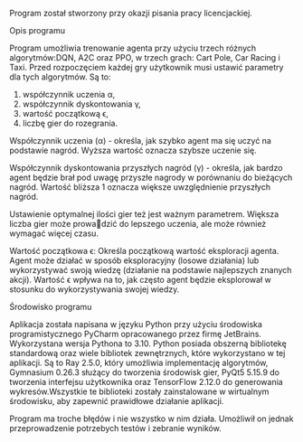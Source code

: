 Program został stworzony przy okazji pisania pracy licencjackiej.

Opis programu

Program umożliwia trenowanie agenta przy użyciu trzech różnych algorytmów:DQN, A2C oraz
PPO, w trzech grach: Cart Pole, Car Racing i Taxi. Przed rozpoczęciem każdej gry użytkownik musi
ustawić parametry dla tych algorytmów. Są to:

1. współczynnik uczenia α,
2. współczynnik dyskontowania γ,
3. wartość początkową ϵ,
4. liczbę gier do rozegrania.
   
Współczynnik uczenia (α) - określa, jak szybko agent ma się uczyć na podstawie nagród. Wyższa
wartość oznacza szybsze uczenie się.

Współczynnik dyskontowania przyszłych nagród (γ) - określa, jak bardzo agent będzie brał pod
uwagę przyszłe nagrody w porównaniu do bieżących nagród. Wartość bliższa 1 oznacza większe
uwzględnienie przyszłych nagród.

Ustawienie optymalnej ilości gier też jest ważnym parametrem. Większa liczba gier może prowadzić do lepszego uczenia, ale może również wymagać więcej czasu.

Wartość początkowa ϵ: Określa początkową wartość eksploracji agenta. Agent może działać w
sposób eksploracyjny (losowe działania) lub wykorzystywać swoją wiedzę (działanie na podstawie
najlepszych znanych akcji). Wartość ϵ wpływa na to, jak często agent będzie eksplorował w stosunku
do wykorzystywania swojej wiedzy.


Środowisko programu

Aplikacja została napisana w języku Python przy użyciu środowiska programistycznego PyCharm opracowanego przez firmę JetBrains. Wykorzystana wersja Pythona to 3.10.
Python posiada obszerną bibliotekę standardową oraz wiele bibliotek zewnętrznych, które wykorzystano w tej aplikacji. Są to Ray 2.5.0, który umożliwia implementację algorytmów, Gymnasium
0.26.3 służący do tworzenia środowisk gier, PyQt5 5.15.9 do tworzenia interfejsu użytkownika oraz
TensorFlow 2.12.0 do generowania wykresów.Wszystkie te biblioteki zostały zainstalowane w wirtualnym środowisku, aby zapewnić prawidłowe działanie aplikacji.



Program ma troche błędów i nie wszystko w nim działa. Umożliwił on jednak przeprowadzenie potrzebych testów i zebranie wyników. 
